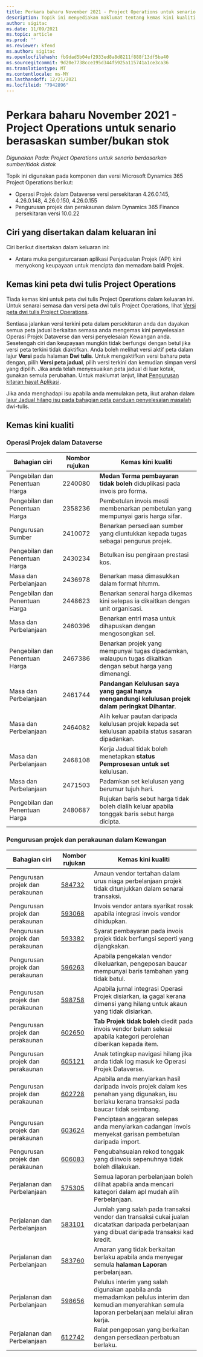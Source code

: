 ```yaml
---
title: Perkara baharu November 2021 - Project Operations untuk senario berasaskan sumber/bukan stok
description: Topik ini menyediakan maklumat tentang kemas kini kualiti yang tersedia dalam keluaran Operasi Projek november 2021 untuk senario berasaskan sumber / tidak lengkap.
author: sigitac
ms.date: 11/09/2021
ms.topic: article
ms.prod: ''
ms.reviewer: kfend
ms.author: sigitac
ms.openlocfilehash: fb9dad5b04ef2933ed8a8d8211f888f13df5ba40
ms.sourcegitcommit: 9d20e7738cce195d344f5925a115741a1ce3ca36
ms.translationtype: MT
ms.contentlocale: ms-MY
ms.lasthandoff: 12/21/2021
ms.locfileid: "7942896"
---
```

# <a name="whats-new-november-2021---project-operations-for-resourcenon-stocked-based-scenarios"></a>Perkara baharu November 2021 - Project Operations untuk senario berasaskan sumber/bukan stok

*Digunakan Pada: Project Operations untuk senario berdasarkan sumber/tidak distok*

Topik ini digunakan pada komponen dan versi Microsoft Dynamics 365 Project Operations berikut:

- Operasi Projek dalam Dataverse versi persekitaran 4.26.0.145, 4.26.0.148, 4.26.0.150, 4.26.0.155
- Pengurusan projek dan perakaunan dalam Dynamics 365 Finance persekitaran versi 10.0.22

## <a name="features-included-in-this-release"></a>Ciri yang disertakan dalam keluaran ini

Ciri berikut disertakan dalam keluaran ini:

- Antara muka pengaturcaraan aplikasi Penjadualan Projek (API) kini menyokong keupayaan untuk mencipta dan memadam baldi Projek.

## <a name="project-operations-dual-write-maps-updates"></a>Kemas kini peta dwi tulis Project Operations

Tiada kemas kini untuk peta dwi tulis Project Operations dalam keluaran ini. Untuk senarai semasa dan versi peta dwi tulis Project Operations, lihat [Versi peta dwi tulis Project Operations](/dynamics365/project-operations/environment/resource-dual-write-maps).

Sentiasa jalankan versi terkini peta dalam persekitaran anda dan dayakan semua peta jadual berkaitan semasa anda mengemas kini penyelesaian Operasi Projek Dataverse dan versi penyelesaian Kewangan anda. Sesetengah ciri dan keupayaan mungkin tidak berfungsi dengan betul jika versi peta terkini tidak diaktifkan. Anda boleh melihat versi aktif peta dalam lajur **Versi** pada halaman **Dwi tulis**. Untuk mengaktifkan versi baharu peta dengan, pilih **Versi peta jadual**, pilih versi terkini dan kemudian simpan versi yang dipilih. Jika anda telah menyesuaikan peta jadual di luar kotak, gunakan semula perubahan. Untuk maklumat lanjut, lihat [Pengurusan kitaran hayat Aplikasi](/dynamics365/fin-ops-core/dev-itpro/data-entities/dual-write/app-lifecycle-management).

Jika anda menghadapi isu apabila anda memulakan peta, ikut arahan dalam [lajur Jadual hilang isu pada bahagian peta panduan penyelesaian masalah](/dynamics365/fin-ops-core/dev-itpro/data-entities/dual-write/dual-write-troubleshooting-finops-upgrades#missing-table-columns-issue-on-maps) dwi-tulis.

## <a name="quality-updates"></a>Kemas kini kualiti

### <a name="project-operations-in-dataverse"></a>Operasi Projek dalam Dataverse

| Bahagian ciri | Nombor rujukan | Kemas kini kualiti |
| --- | --- | --- |
| Pengebilan dan Penentuan Harga | 2240080 | **Medan Terma pembayaran tidak boleh** diduplikasi pada invois pro forma. |
| Pengebilan dan Penentuan Harga | 2358236 | Pembetulan invois mesti membenarkan pembetulan yang mempunyai garis harga sifar. |
| Pengurusan Sumber | 2410072 | Benarkan persediaan sumber yang diuntukkan kepada tugas sebagai pengurus projek. |
| Pengebilan dan Penentuan Harga | 2430234 | Betulkan isu pengiraan prestasi kos. |
| Masa dan Perbelanjaan | 2436978 | Benarkan masa dimasukkan dalam format hh:mm. |
| Pengebilan dan Penentuan Harga | 2448623 | Benarkan senarai harga dikemas kini selepas ia dikaitkan dengan unit organisasi. |
| Masa dan Perbelanjaan | 2460396 | Benarkan entri masa untuk dihapuskan dengan mengosongkan sel. |
| Pengebilan dan Penentuan Harga | 2467386 | Benarkan projek yang mempunyai tugas dipadamkan, walaupun tugas dikaitkan dengan sebut harga yang dimenangi. |
| Masa dan Perbelanjaan | 2461744 | **Pandangan Kelulusan saya yang gagal hanya mengandungi kelulusan projek dalam peringkat** **Dihantar**. |
| Masa dan Perbelanjaan | 2464082 | Alih keluar pautan daripada kelulusan projek kepada set kelulusan apabila status sasaran dipadankan. |
| Masa dan Perbelanjaan | 2468108 | Kerja Jadual tidak boleh menetapkan **status Pemprosesan untuk set** kelulusan. |
| Masa dan Perbelanjaan | 2471503 | Padamkan set kelulusan yang berumur tujuh hari. |
| Pengebilan dan Penentuan Harga | 2480687 | Rujukan baris sebut harga tidak boleh dialih keluar apabila tonggak baris sebut harga dicipta. |

### <a name="project-management-and-accounting-in-finance"></a>Pengurusan projek dan perakaunan dalam Kewangan

| Bahagian ciri | Nombor rujukan | Kemas kini kualiti |
| --- | --- | --- |
| Pengurusan projek dan perakaunan | [584732](https://fix.lcs.dynamics.com/Issue/Details/?bugId=584732) | Amaun vendor tertahan dalam urus niaga perbelanjaan projek tidak ditunjukkan dalam senarai transaksi. |
| Pengurusan projek dan perakaunan | [593068](https://fix.lcs.dynamics.com/Issue/Details/?bugId=593068) | Invois vendor antara syarikat rosak apabila integrasi invois vendor dihidupkan. |
| Pengurusan projek dan perakaunan | [593382](https://fix.lcs.dynamics.com/Issue/Details/?bugId=593382) | Syarat pembayaran pada invois projek tidak berfungsi seperti yang dijangkakan. |
| Pengurusan projek dan perakaunan | [596263](https://fix.lcs.dynamics.com/Issue/Details/?bugId=596263) | Apabila pengekalan vendor dikeluarkan, pengeposan baucar mempunyai baris tambahan yang tidak betul. |
| Pengurusan projek dan perakaunan | [598758](https://fix.lcs.dynamics.com/Issue/Details/?bugId=598758) | Apabila jurnal integrasi Operasi Projek disiarkan, ia gagal kerana dimensi yang hilang untuk akaun yang tidak disiarkan. |
| Pengurusan projek dan perakaunan | [602650](https://fix.lcs.dynamics.com/Issue/Details/?bugId=602650) | **Tab Projek tidak boleh** diedit pada invois vendor belum selesai apabila kategori perolehan diberikan kepada item. |
| Pengurusan projek dan perakaunan | [605121](https://fix.lcs.dynamics.com/Issue/Details/?bugId=605121) | Anak tetingkap navigasi hilang jika anda tidak log masuk ke Operasi Projek Dataverse. |
| Pengurusan projek dan perakaunan | [602728](https://fix.lcs.dynamics.com/Issue/Details/?bugId=602728) | Apabila anda menyiarkan hasil daripada invois projek dalam kes penahan yang digunakan, isu berlaku kerana transaksi pada baucar tidak seimbang. |
| Pengurusan projek dan perakaunan | [603624](https://fix.lcs.dynamics.com/Issue/Details/?bugId=603624) | Penciptaan anggaran selepas anda menyiarkan cadangan invois menyekat garisan pembetulan daripada import. |
| Pengurusan projek dan perakaunan | [606083](https://fix.lcs.dynamics.com/Issue/Details/?bugId=606083) | Pengubahsuaian rekod tonggak yang diinvois sepenuhnya tidak boleh dilakukan. |
| Perjalanan dan Perbelanjaan | [575305](https://fix.lcs.dynamics.com/Issue/Details/?bugId=575305) | Semua laporan perbelanjaan boleh dilihat apabila anda mencari kategori dalam apl mudah alih Perbelanjaan. |
| Perjalanan dan Perbelanjaan | [583101](https://fix.lcs.dynamics.com/Issue/Details/?bugId=583101) | Jumlah yang salah pada transaksi vendor dan transaksi cukai jualan dicatatkan daripada perbelanjaan yang dibuat daripada transaksi kad kredit. |
| Perjalanan dan Perbelanjaan | [583760](https://fix.lcs.dynamics.com/Issue/Details/?bugId=583760) | Amaran yang tidak berkaitan berlaku apabila anda menyegar semula **halaman Laporan** perbelanjaan. |
| Perjalanan dan Perbelanjaan | [598656](https://fix.lcs.dynamics.com/Issue/Details/?bugId=598656) | Pelulus interim yang salah digunakan apabila anda memadamkan pelulus interim dan kemudian menyerahkan semula laporan perbelanjaan melalui aliran kerja. |
| Perjalanan dan Perbelanjaan | [612742](https://fix.lcs.dynamics.com/Issue/Details/?bugId=612742) | Ralat pengeposan yang berkaitan dengan persediaan perbatuan berlaku. |
